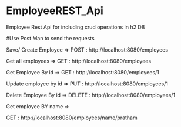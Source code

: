 # EmployeeREST_Api
Employee Rest Api for including crud operations in h2 DB

#Use Post Man to send the requests

Save/ Create Employee =>
POST : http://localhost:8080/employees

Get all employees => 
GET : http://localhost:8080/employees

Get Employee By id =>
GET : http://localhost:8080/employees/1

Update employee by id =>
PUT : http://localhost:8080/employees/1

Delete Employee By id =>
DELETE : http://localhost:8080/employees/1

Get employee BY name =>

GET : http://localhost:8080/employees/name/pratham
